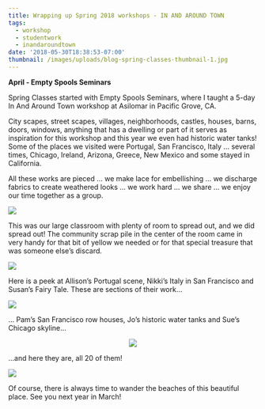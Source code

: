 ```yaml
---
title: Wrapping up Spring 2018 workshops - IN AND AROUND TOWN
tags:
  - workshop
  - studentwork
  - inandaroundtown
date: '2018-05-30T18:38:53-07:00'
thumbnail: /images/uploads/blog-spring-classes-thumbnail-1.jpg
---
```

**April - Empty Spools Seminars**

Spring Classes started with Empty Spools Seminars, where I taught a 5-day In And Around Town workshop at Asilomar in Pacific Grove, CA.   

City scapes, street scapes, villages, neighborhoods, castles, houses, barns, doors, windows, anything that has a dwelling or part of it serves as inspiration for this workshop and this year we even had historic water tanks!  Some of the places we visited were Portugal, San Francisco, Italy … several times, Chicago, Ireland, Arizona, Greece, New Mexico and some stayed in California.

 All these works are pieced … we make lace for embellishing … we discharge fabrics to create weathered looks … we work hard … we share … we enjoy our time together as a group.

<img class="img-responsive" src="/images/uploads/blog-2018-spring-classes-asilomar-1.jpg">

This was our large classroom with plenty of room to spread out, and we did spread out! The community scrap pile in the center of the room came in very handy for that bit of yellow we needed or for that special treasure that was someone else’s discard.

<img class="img-responsive" src="/images/uploads/blog-2018-spring-classes-asilomar-2.jpg">

Here is a peek at Allison’s Portugal scene, Nikki’s Italy in San Francisco and Susan’s Fairy Tale.  These are sections of their work…

<img class="img-responsive" src="/images/uploads/blog-2018-spring-classes-asilomar-3.jpg">

… Pam’s San Francisco row houses, Jo’s historic water tanks and Sue’s Chicago skyline…

<p align="center"><img class="img-responsive" src="/images/uploads/blog-2018-spring-classes-asilomar-5.jpg"></p>

…and here they are, all 20 of them! 

<img class="img-responsive" src="/images/uploads/blog-2018-spring-classes-asilomar-4.jpg">

Of course, there is always time to wander the beaches of this beautiful place.  See you next year in March!
